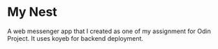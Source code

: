 # My Nest

A web messenger app that I created as one of my assignment for Odin Project.
It uses koyeb for backend deployment.
